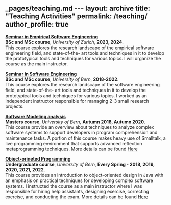 _pages/teaching.md ---
layout: archive
title: "Teaching Activities"
permalink: /teaching/
author_profile: true
---

<!--
<b>Software Construction</b> <br>
<b>Undergraduate course</b>,
<i>University of Zurich</i>,
<b>2022</b>.<br>
This course provides an introduction to object-oriented design in Java with an emphasis on practical techniques for developing complex software systems.
I assisted the course as a help assistant where I was responsible for giving lecture on the exercise part.<br>
-->

<b>[Seminar in Empirical Software Engineering](https://poojaruhal.github.io/teaching/2023-seminar-ESE)</b> <br>
<b>BSc and MSc course</b>,
<i>University of Zurich</i>,
<b>2023, 2024</b>.<br>
This course explores the research landscape of the empirical software engineering field, and state-of-the- art tools and techniques in it to develop the prototypical tools and techniques for various topics.
I will organize the course as the main instructor.
<br>

<b>[Seminar in Software Engineering](https://poojaruhal.github.io/teaching/2018-seminar-SE)</b> <br>
<b>BSc and MSc course</b>,
<i>University of Bern</i>,
<b>2018-2022</b>.<br>
This course explores the research landscape of the software engineering field, and state-of-the- art tools and techniques in it to develop the prototypical tools and techniques for various topics.
I worked as an independent instructor responsible for managing 2-3 small research projects.
<br>

<b>[Software Modeling analysis](https://poojaruhal.github.io/teaching/2018-autumn-teaching)</b> <br>
<b>Masters course</b>,
<i>University of Bern</i>,
<b>Autumn 2018, Autumn 2020</b>.<br>
This course provide an overview about techniques to analyze complex software systems to support developers in program comprehension and maintenance tasks.
A portion of this course makes heavy use of Smalltalk, a live programming environment that supports advanced reflection metaprogramming techniques.
More details can be found [Here](http://scg.unibe.ch/teaching/sma) <br>

<b>[Object-orineted Programming](https://poojaruhal.github.io/teaching/2018-spring-teaching)</b> <br>
<b>Undergraduate course</b>,
<i>University of Bern</i>,
<b>Every Spring - 2018, 2019, 2020, 2021, 2022</b>.<br>
This course provides an introduction to object-oriented design in Java with an emphasis on practical techniques for developing complex software systems.
I instructed the course as a main instructor where I was responsible for hiring help assistants, designing exercise, correcting exercise, and conducting the exam.
More details can be found [Here](http://scg.unibe.ch/teaching/p2) <br>
